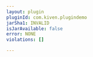 ```yaml
---
layout: plugin
pluginId: com.kiven.plugindemo
jarSha1: INVALID
isJarAvailable: false
error: NONE
violations: []

---
```

